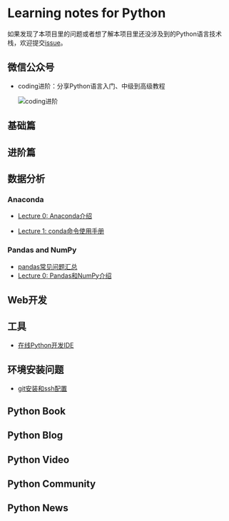 # Learning notes for Python

如果发现了本项目里的问题或者想了解本项目里还没涉及到的Python语言技术栈，欢迎提交[issue](https://github.com/jincheng9/python_tutorial/issues/new)。

## 微信公众号

* coding进阶：分享Python语言入门、中级到高级教程

  ![coding进阶](./workspace/img/wechat.png)

## 基础篇

## 进阶篇

## 数据分析

### Anaconda

* [Lecture 0: Anaconda介绍](./workspace/data_science/anaconda/0_intro.md)

* [Lecture 1: conda命令使用手册](./workspace/data_science/anaconda/1_cmd.md)

### Pandas and NumPy

* [pandas常见问题汇总](./workspace/data_science/pandas/faq.md)
* [Lecture 0: Pandas和NumPy介绍](./workspace/data_science/pandas/0_intro.md)

## Web开发

## 工具

* [在线Python开发IDE](https://www.online-ide.com/)

## 环境安装问题

* [git安装和ssh配置](./workspace/env/git.md)

## Python Book

## Python Blog

## Python Video

## Python Community

## Python News
